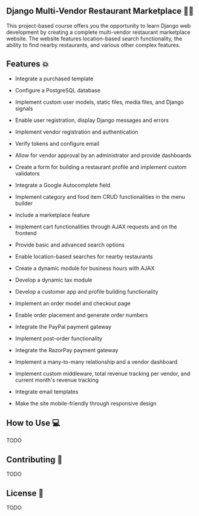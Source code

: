 ## Django Multi-Vendor Restaurant Marketplace 🍔🍟

This project-based course offers you the opportunity to learn Django web
development by creating a complete multi-vendor restaurant marketplace
website. The website features location-based search functionality, the
ability to find nearby restaurants, and various other complex features.

## Features 💥

-   Integrate a purchased template

-   Configure a PostgreSQL database

-   Implement custom user models, static files, media files, and Django
    signals

-   Enable user registration, display Django messages and errors

-   Implement vendor registration and authentication

-   Verify tokens and configure email

-   Allow for vendor approval by an administrator and provide dashboards

-   Create a form for building a restaurant profile and implement custom
    validators

-   Integrate a Google Autocomplete field

-   Implement category and food item CRUD functionalities in the menu
    builder

-   Include a marketplace feature

-   Implement cart functionalities through AJAX requests and on the
    frontend

-   Provide basic and advanced search options

-   Enable location-based searches for nearby restaurants

-   Create a dynamic module for business hours with AJAX

-   Develop a dynamic tax module

-   Develop a customer app and profile building functionality

-   Implement an order model and checkout page

-   Enable order placement and generate order numbers

-   Integrate the PayPal payment gateway

-   Implement post-order functionality

-   Integrate the RazorPay payment gateway

-   Implement a many-to-many relationship and a vendor dashboard

-   Implement custom middleware, total revenue tracking per vendor, and
    current month\'s revenue tracking

-   Integrate email templates

-   Make the site mobile-friendly through responsive design

## How to Use 💻

TODO

## Contributing 🤝

TODO

## License 📄

TODO
